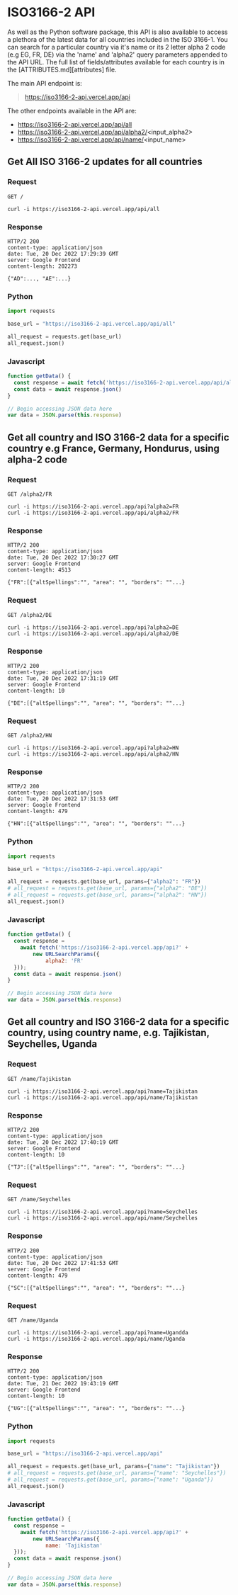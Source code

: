 # ISO3166-2 API

As well as the Python software package, this API is also available to access a plethora of the latest data for all countries included in the ISO 3166-1. You can search for a particular country via it's name or its 2 letter alpha 2 code (e.g EG, FR, DE) via the 'name' and 'alpha2' query parameters appended to the API URL. The full list of fields/attributes available for each country is in the [ATTRIBUTES.md][attributes] file.

The main API endpoint is:

> https://iso3166-2-api.vercel.app/api

The other endpoints available in the API are:
* https://iso3166-2-api.vercel.app/api/all
* https://iso3166-2-api.vercel.app/api/alpha2/<input_alpha2>
* https://iso3166-2-api.vercel.app/api/name/<input_name>

Get All ISO 3166-2 updates for all countries
-------------------------------------------
### Request
`GET /`

    curl -i https://iso3166-2-api.vercel.app/api/all

### Response
    HTTP/2 200 
    content-type: application/json
    date: Tue, 20 Dec 2022 17:29:39 GMT
    server: Google Frontend
    content-length: 202273

    {"AD":..., "AE":...}

### Python
```python
import requests

base_url = "https://iso3166-2-api.vercel.app/api/all"

all_request = requests.get(base_url)
all_request.json() 
```

### Javascript
```javascript
function getData() {
  const response = await fetch('https://iso3166-2-api.vercel.app/api/all')
  const data = await response.json()
}

// Begin accessing JSON data here
var data = JSON.parse(this.response)
```

Get all country and ISO 3166-2 data for a specific country e.g France, Germany, Hondurus, using alpha-2 code
------------------------------------------------------------------------------------------------------------

### Request
`GET /alpha2/FR`

    curl -i https://iso3166-2-api.vercel.app/api?alpha2=FR
    curl -i https://iso3166-2-api.vercel.app/api/alpha2/FR

### Response
    HTTP/2 200 
    content-type: application/json
    date: Tue, 20 Dec 2022 17:30:27 GMT
    server: Google Frontend
    content-length: 4513

    {"FR":[{"altSpellings":"", "area": "", "borders": ""...}

### Request
`GET /alpha2/DE`

    curl -i https://iso3166-2-api.vercel.app/api?alpha2=DE
    curl -i https://iso3166-2-api.vercel.app/api/alpha2/DE

### Response
    HTTP/2 200 
    content-type: application/json
    date: Tue, 20 Dec 2022 17:31:19 GMT
    server: Google Frontend
    content-length: 10

    {"DE":[{"altSpellings":"", "area": "", "borders": ""...}

### Request
`GET /alpha2/HN`

    curl -i https://iso3166-2-api.vercel.app/api?alpha2=HN
    curl -i https://iso3166-2-api.vercel.app/api/alpha2/HN

### Response
    HTTP/2 200 
    content-type: application/json
    date: Tue, 20 Dec 2022 17:31:53 GMT
    server: Google Frontend
    content-length: 479

    {"HN":[{"altSpellings":"", "area": "", "borders": ""...}

### Python
```python
import requests

base_url = "https://iso3166-2-api.vercel.app/api"

all_request = requests.get(base_url, params={"alpha2": "FR"})
# all_request = requests.get(base_url, params={"alpha2": "DE"})
# all_request = requests.get(base_url, params={"alpha2": "HN"})
all_request.json() 
```

### Javascript
```javascript
function getData() {
  const response = 
    await fetch('https://iso3166-2-api.vercel.app/api?' + 
        new URLSearchParams({
            alpha2: 'FR'
  }));
  const data = await response.json()
}

// Begin accessing JSON data here
var data = JSON.parse(this.response)
```
Get all country and ISO 3166-2 data for a specific country, using country name, e.g. Tajikistan, Seychelles, Uganda
-------------------------------------------------------------------------------------------------------------------

### Request
`GET /name/Tajikistan`

    curl -i https://iso3166-2-api.vercel.app/api?name=Tajikistan
    curl -i https://iso3166-2-api.vercel.app/api/name/Tajikistan

### Response
    HTTP/2 200 
    content-type: application/json
    date: Tue, 20 Dec 2022 17:40:19 GMT
    server: Google Frontend
    content-length: 10

    {"TJ":[{"altSpellings":"", "area": "", "borders": ""...}

### Request
`GET /name/Seychelles`

    curl -i https://iso3166-2-api.vercel.app/api?name=Seychelles
    curl -i https://iso3166-2-api.vercel.app/api/name/Seychelles

### Response
    HTTP/2 200 
    content-type: application/json
    date: Tue, 20 Dec 2022 17:41:53 GMT
    server: Google Frontend
    content-length: 479

    {"SC":[{"altSpellings":"", "area": "", "borders": ""...}

### Request
`GET /name/Uganda`

    curl -i https://iso3166-2-api.vercel.app/api?name=Ugandda
    curl -i https://iso3166-2-api.vercel.app/api/name/Uganda

### Response
    HTTP/2 200 
    content-type: application/json
    date: Tue, 21 Dec 2022 19:43:19 GMT
    server: Google Frontend
    content-length: 10

    {"UG":[{"altSpellings":"", "area": "", "borders": ""...}

### Python
```python
import requests

base_url = "https://iso3166-2-api.vercel.app/api"

all_request = requests.get(base_url, params={"name": "Tajikistan"})
# all_request = requests.get(base_url, params={"name": "Seychelles"})
# all_request = requests.get(base_url, params={"name": "Uganda"})
all_request.json() 
```

### Javascript
```javascript
function getData() {
  const response = 
    await fetch('https://iso3166-2-api.vercel.app/api?' + 
        new URLSearchParams({
            name: 'Tajikistan'
  }));
  const data = await response.json()
}

// Begin accessing JSON data here
var data = JSON.parse(this.response)
```